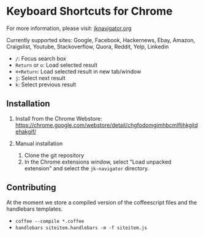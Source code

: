 Keyboard Shortcuts for Chrome
=============================

For more information, please visit: [jknavigator.org](http://jknavigator.org)


Currently supported sites:
Google, Facebook, Hackernews, Ebay, Amazon, Craigslist, Youtube, Stackoverflow, Quora, Reddit, Yelp, Linkedin


* `/`: Focus search box
* `Return` or `o`: Load selected result
* `⌘+Return`: Load selected result in new tab/window
* `j`: Select next result
* `k`: Select previous result

Installation
------------
1. Install from the Chrome Webstore: https://chrome.google.com/webstore/detail/chgfodomgimhbcmlfljhkgildehakgif/


2. Manual installation
    1. Clone the git repository
    2. In the Chrome extensions window, select "Load unpacked extension" and select the `jk-navigator` directory.

Contributing
------------

At the moment we store a compiled version of the coffeescript files and the handlebars templates. 
* `coffee --compile *.coffee`
* `handlebars siteitem.handlebars -m -f siteitem.js`
